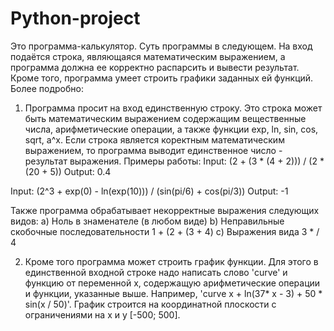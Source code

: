 # Python-project
Это программа-калькулятор. Суть программы в следующем. На вход подаётся строка, являющаяся математическим выражением, 
а программа должна ее корректно распарсить и вывести результат. Кроме того, программа умеет строить графики
заданных ей функций.
Более подробно:

1) Программа просит на вход единственную строку. 
Это строка может быть математическим выражением содержащим вещественные числа, арифметические операции,
а также функции exp, ln, sin, cos, sqrt, a^x. Если строка является коректным математическим выражением, то программа выводит
единственное число - результат выражения.
Примеры работы:
Input: (2 + (3 * (4 + 2))) / (2 * (20 + 5))
Output: 0.4

Input: (2^3 + exp(0) - ln(exp(10))) / (sin(pi/6) + cos(pi/3))
Output: -1

Также программа обрабатывает некорректные выражения следующих видов:
  a) Ноль в знаменателе (в любом виде)
  b) Неправильные скобочные последовательности 1 + (2 + (3 + 4)
  с) Выражения вида 3 * / 4
  
2) Кроме того программа может строить график функции. Для этого в единственной входной строке 
надо написать слово 'curve' и функцию от переменной x, содержащую арифметические операции и функции, указанные выше.
Например,   'curve x + ln(37* x - 3) + 50 * sin(x / 50)'.
График строится на координатной плоскости с ограничениями на x и y [-500; 500].

